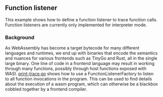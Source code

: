 ## Function listener

This example shows how to define a function listener to trace function calls. Function listeners are currently
only implemented for interpreter mode.

### Background

As WebAssembly has become a target bytecode for many different languages and runtimes, we end up with binaries
that encode the semantics and nuances for various frontends such as TinyGo and Rust, all in the single large
binary. One line of code in a frontend language may result in working through many functions, possibly through
host functions exposed with WASI. [print-trace.go](print-trace.go) shows how to use a FunctionListenerFactory to
listen to all function invocations in the program. This can be used to find details about the execution of a
wasm program, which can otherwise be a blackbox cobbled together by a frontend compiler.
